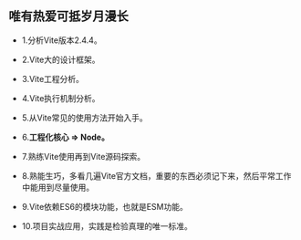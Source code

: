 ## 唯有热爱可抵岁月漫长

- 1.分析Vite版本2.4.4。

- 2.Vite大的设计框架。

- 3.Vite工程分析。

- 4.Vite执行机制分析。

- 5.从Vite常见的使用方法开始入手。

- 6.**工程化核心 => Node。**

- 7.熟练Vite使用再到Vite源码探索。

- 8.熟能生巧，多看几遍Vite官方文档，重要的东西必须记下来，然后平常工作中能用到尽量使用。

- 9.Vite依赖ES6的模块功能，也就是ESM功能。

- 10.项目实战应用，实践是检验真理的唯一标准。
